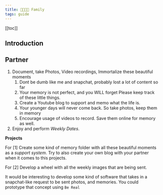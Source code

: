 ```yaml
---
title: 👨‍👩‍👧‍👦 Family
tags: guide
---
```



[[toc]]

## Introduction



## Partner

1. Document, take Photos, Video recordings, Immortalize these beautiful moments
   1. Dont be dumb like me and snapchat, probably lost a lot of content so far
   2. Your memory is not perfect, and you WILL forget Please keep track of these little things.
   3. Create a Youtube blog to support and memo what the life is.
   4. Your younger days will never come back. So take photos, keep them in memory
   5. Encourage usage of videos to record. Save them online for memory as well.
2. Enjoy and perform *Weekly Dates*.


**Projects**

For [1] Create some kind of memory folder with all these beautiful moments as a *support system*.
Try to also create your own blog with your partner when it comes to this projects.

For [2] Develop a wheel with all the weekly images that are being sent.

It would be interesting to develop some kind of software that takes in a snapchat-like request to be sent photos, and memories.
You could prototype that concept using `Be Real`





